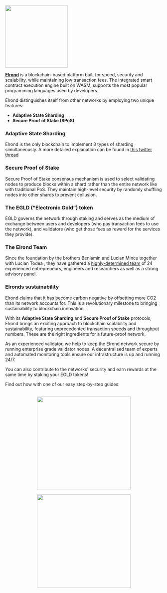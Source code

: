 # <p align="center">
  <img width="200" src="https://user-images.githubusercontent.com/95366163/146521098-1d85d00d-34ab-4f04-9715-d90b9bf38b19.png">
</p>


[**Elrond**](https://elrond.com/) is a blockchain-based platform built for speed, security and scalability, while maintaining low transaction fees.
The integrated smart contract execution engine built on WASM, supports the most popular programming languages used by developers.

Elrond distinguishes itself from other networks by employing two unique features:

 - **Adaptive State Sharding**
 - **Secure Proof of Stake (SPoS)**

### Adaptive State Sharding

Elrond is the only blockchain to implement 3 types of sharding simultaneously. A more detailed explanation can be found in [this twitter thread](https://twitter.com/arda_project/status/1483787637533986817?s=20)

### Secure Proof of Stake 

Secure Proof of Stake consensus mechanism is used to select validating nodes to produce blocks within a shard rather than the entire network like with traditional PoS. They maintain high-level security by randomly shuffling nodes into other shards to prevent collusion.


### The EGLD (“Electronic Gold”) token 

EGLD governs the network through staking and serves as the medium of exchange between users and developers (who pay transaction fees to use the network), and validators (who get those fees as reward for the services they provide).

### The Elrond Team

Since the foundation by the brothers Beniamin and Lucian Mincu together with Lucian Todea , they have gathered a [highly-determined team](https://elrond.com/team/) of 24 experienced entrepreneurs, engineers and researchers as well as a strong advisory panel.

### Elronds sustainability

Elrond [claims that it has become carbon negative](https://coinquora.com/elrond-leads-sustainable-innovation-in-european-blockchain/) by offsetting more CO2 than its network accounts for. This is a revolutionary milestone to bringing sustainability to blockchain innovation.


With its **Adaptive State Sharding** and **Secure Proof of Stake** protocols, Elrond brings an exciting approach to blockchain scalability and sustainability, featuring unprecedented transaction speeds and throughput numbers. These are the right ingredients for a future-proof network.

As an experienced validator, we help to keep the Elrond network secure by running enterprise grade validator nodes. A decentralised team of experts and automated monitoring tools ensure our infrastructure is up and running 24/7.

You can also contribute to the networks' security and earn rewards at the same time by staking your EGLD tokens!

Find out how with one of our easy step-by-step guides: 
<br>
<br>

<div class="maincard" align="center">
  
  <a align="center" href="https://wiki.audit.one/How_to_stake_eGLD_with_Elrond/" target="_self">
   <div class="image" align="center">
     <div>
       <p>
           <img width="300" src="https://user-images.githubusercontent.com/95366163/149756985-3e2dc968-202d-4e83-86b1-3957b2c1556d.png"> 
        </p>
     </div>
   </div>
  </a>   
 <a href="https://wiki.audit.one/How_to_stake_eGLD_with_Maiar/" target="_self">
   <div class="image" align="center">
     <div>
       <p>
           <img align="center" width="300" src="https://user-images.githubusercontent.com/95366163/149757014-28565134-54bf-4184-abe9-407d78efa12c.png"> 
        </p>
     </div>
   </div>
  </a>   

</div>
